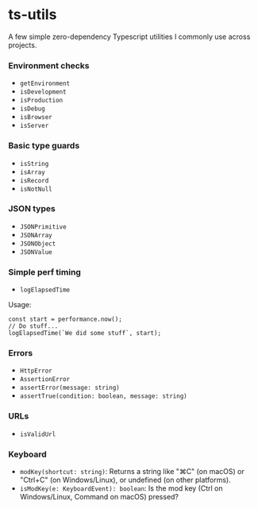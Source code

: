 # ts-utils

A few simple zero-dependency Typescript utilities I commonly use across projects.

### Environment checks

- `getEnvironment`
- `isDevelopment`
- `isProduction`
- `isDebug`
- `isBrowser`
- `isServer`

### Basic type guards

- `isString`
- `isArray`
- `isRecord`
- `isNotNull`

### JSON types

- `JSONPrimitive`
- `JSONArray`
- `JSONObject`
- `JSONValue`

### Simple perf timing

- `logElapsedTime`

Usage:

```
const start = performance.now();
// Do stuff...
logElapsedTime(`We did some stuff`, start);
```

### Errors

- `HttpError`
- `AssertionError`
- `assertError(message: string)`
- `assertTrue(condition: boolean, message: string)`

### URLs

- `isValidUrl`

### Keyboard

- `modKey(shortcut: string)`: Returns a string like "⌘C" (on macOS) or "Ctrl+C" (on Windows/Linux), or undefined (on other platforms).
- `isModKey(e: KeyboardEvent): boolean`: Is the mod key (Ctrl on Windows/Linux, Command on macOS) pressed?
